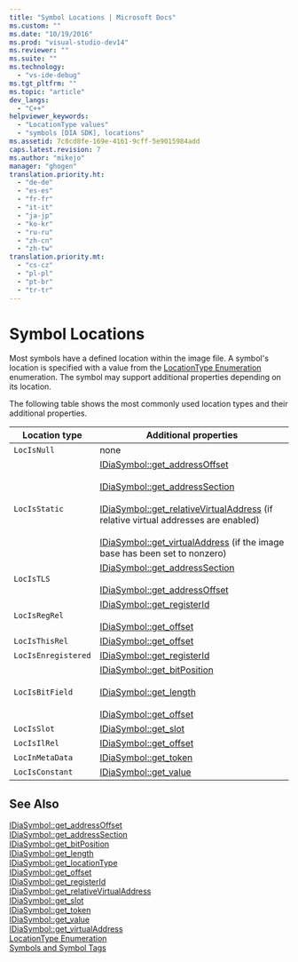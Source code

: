 ```yaml
---
title: "Symbol Locations | Microsoft Docs"
ms.custom: ""
ms.date: "10/19/2016"
ms.prod: "visual-studio-dev14"
ms.reviewer: ""
ms.suite: ""
ms.technology: 
  - "vs-ide-debug"
ms.tgt_pltfrm: ""
ms.topic: "article"
dev_langs: 
  - "C++"
helpviewer_keywords: 
  - "LocationType values"
  - "symbols [DIA SDK], locations"
ms.assetid: 7c8cd8fe-169e-4161-9cff-5e9015984add
caps.latest.revision: 7
ms.author: "mikejo"
manager: "ghogen"
translation.priority.ht: 
  - "de-de"
  - "es-es"
  - "fr-fr"
  - "it-it"
  - "ja-jp"
  - "ko-kr"
  - "ru-ru"
  - "zh-cn"
  - "zh-tw"
translation.priority.mt: 
  - "cs-cz"
  - "pl-pl"
  - "pt-br"
  - "tr-tr"
---
```

# Symbol Locations
Most symbols have a defined location within the image file. A symbol's location is specified with a value from the [LocationType Enumeration](../debugger/locationtype.md) enumeration. The symbol may support additional properties depending on its location.  
  
 The following table shows the most commonly used location types and their additional properties.  
  
|Location type|Additional properties|  
|-------------------|---------------------------|  
|`LocIsNull`|none|  
|`LocIsStatic`|[IDiaSymbol::get_addressOffset](../debugger/idiasymbol--get_addressoffset.md)<br /><br /> [IDiaSymbol::get_addressSection](../debugger/idiasymbol--get_addresssection.md)<br /><br /> [IDiaSymbol::get_relativeVirtualAddress](../debugger/idiasymbol--get_relativevirtualaddress.md) (if relative virtual addresses are enabled)<br /><br /> [IDiaSymbol::get_virtualAddress](../debugger/idiasymbol--get_virtualaddress.md) (if the image base has been set to nonzero)|  
|`LocIsTLS`|[IDiaSymbol::get_addressSection](../debugger/idiasymbol--get_addresssection.md)<br /><br /> [IDiaSymbol::get_addressOffset](../debugger/idiasymbol--get_addressoffset.md)|  
|`LocIsRegRel`|[IDiaSymbol::get_registerId](../debugger/idiasymbol--get_registerid.md)<br /><br /> [IDiaSymbol::get_offset](../debugger/idiasymbol--get_offset.md)|  
|`LocIsThisRel`|[IDiaSymbol::get_offset](../debugger/idiasymbol--get_offset.md)|  
|`LocIsEnregistered`|[IDiaSymbol::get_registerId](../debugger/idiasymbol--get_registerid.md)|  
|`LocIsBitField`|[IDiaSymbol::get_bitPosition](../debugger/idiasymbol--get_bitposition.md)<br /><br /> [IDiaSymbol::get_length](../debugger/idiasymbol--get_length.md)<br /><br /> [IDiaSymbol::get_offset](../debugger/idiasymbol--get_offset.md)|  
|`LocIsSlot`|[IDiaSymbol::get_slot](../debugger/idiasymbol--get_slot.md)|  
|`LocIsIlRel`|[IDiaSymbol::get_offset](../debugger/idiasymbol--get_offset.md)|  
|`LocInMetaData`|[IDiaSymbol::get_token](../debugger/idiasymbol--get_token.md)|  
|`LocIsConstant`|[IDiaSymbol::get_value](../debugger/idiasymbol--get_value.md)|  
  
## See Also  
 [IDiaSymbol::get_addressOffset](../debugger/idiasymbol--get_addressoffset.md)   
 [IDiaSymbol::get_addressSection](../debugger/idiasymbol--get_addresssection.md)   
 [IDiaSymbol::get_bitPosition](../debugger/idiasymbol--get_bitposition.md)   
 [IDiaSymbol::get_length](../debugger/idiasymbol--get_length.md)   
 [IDiaSymbol::get_locationType](../debugger/idiasymbol--get_locationtype.md)   
 [IDiaSymbol::get_offset](../debugger/idiasymbol--get_offset.md)   
 [IDiaSymbol::get_registerId](../debugger/idiasymbol--get_registerid.md)   
 [IDiaSymbol::get_relativeVirtualAddress](../debugger/idiasymbol--get_relativevirtualaddress.md)   
 [IDiaSymbol::get_slot](../debugger/idiasymbol--get_slot.md)   
 [IDiaSymbol::get_token](../debugger/idiasymbol--get_token.md)   
 [IDiaSymbol::get_value](../debugger/idiasymbol--get_value.md)   
 [IDiaSymbol::get_virtualAddress](../debugger/idiasymbol--get_virtualaddress.md)   
 [LocationType Enumeration](../debugger/locationtype.md)   
 [Symbols and Symbol Tags](../debugger/symbols-and-symbol-tags.md)